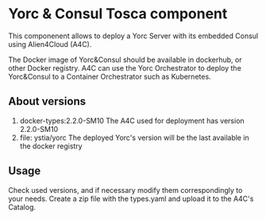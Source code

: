 # Yorc & Consul Tosca component

This componenent allows to deploy a Yorc Server with its embedded Consul using Alien4Cloud (A4C).

The Docker image of Yorc&Consul should be available in dockerhub, or other Docker registry.
A4C can use the Yorc Orchestrator to deploy the Yorc&Consul to a Container Orchestrator such as Kubernetes.

## About versions

1. docker-types:2.2.0-SM10 The A4C used for deployment has version 2.2.0-SM10
2. file: ystia/yorc The deployed Yorc's version will be the last available in the docker registry

## Usage

Check used versions, and if necessary modify them correspondingly to your needs. 
Create a zip file with the types.yaml and upload it to the A4C's Catalog.
  
